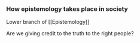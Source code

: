 ### How epistemology takes place in society

Lower branch of [[Epistemology]]

Are we giving credit to the truth to the right people?


